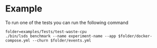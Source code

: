 # Example

To run one of the tests you can run the following command

```
folder=examples/Tests/test-waste-cpu
./bin/lsds benchmark --name experiment-name --app $folder/docker-compose.yml --churn $folder/events.yml
```
